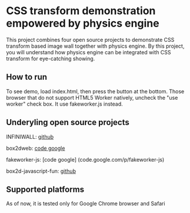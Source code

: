 CSS transform demonstration empowered by physics engine
=======================================================

This project combines four open source projects to demonstrate CSS transform based image wall together with physics engine.
By this project, you will understand how physics engine can be integrated with CSS transform for eye-catching showing.

## How to run
To see demo, load index.html, then press the button at the bottom. Those browser that do not support HTML5 Worker natively, uncheck the "use worker" check box. It use fakeworker.js instead.

## Underyling open source projects
INFINIWALL: [github](https://github.com/cubiq/infiniwall.git)

box2dweb: [code google](code.google.com/p/box2dweb)

fakeworker-js: [code google] (code.google.com/p/fakeworker-js)

box2d-javascript-fun: [github](https://github.com/sethladd/box2d-javascript-fun/)

## Supported platforms
As of now, it is tested only for Google Chrome browser and Safari
